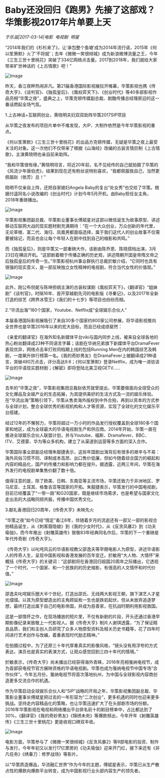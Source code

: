 # Baby还没回归《跑男》先接了这部戏？华策影视2017年片单要上天

*于乐滋|2017-03-14|电影 
                                                电视剧 
                                                明星*

“2014年我们的《杉杉来了》，让‘承包整个鱼塘’成为2014年流行语，2015年《何以笙箫默》火了‘不将就’；去年《微微一笑很倾城》成为新浪微博流量之王，今年《三生三世十里桃花》突破了334亿网络点击量。2017到2018年，我们就给大家带来旷世神话的《上古情歌》吧！”

![Image](http://static.ylzbl.com/201704281805032989)

昨天，香江夜畔热闹非凡。第21届香港国际影视展拉开帷幕，华策影视也携《传奇大亨》、《谈判官》、《独孤皇后》、《凰权弈天下》、《创业时代》等40多部影视作品亮相“华策之夜”，盛典之上，华策克顿传媒副总裁、剧酷传播总经理房迎的这一番话燃起全场气氛。

1.上古神话+互联网创业，黄晓明夫妇双双助阵华策2017SIP项目

从华策之夜发布的项目片单中不难发现，大IP、大制作依然是今年华策影视的重点。

《何以笙箫默》《三生三世十里桃花》的出品方克顿传媒，无疑是华策之夜上最受关注的对象。这一次他们不仅带来了根据《山海经》改编的古装言情巨制《上古情歌》，主演黄晓明也亲自前来助阵。

“我和华策很有缘，”黄晓明坦言，将近20年前，名不见经传的自己就拍摄了华策的《风流少年唐伯虎》，结果到现在还有粉丝说特别喜欢，“我都佩服我自己，当然更佩服赵（依芳）总！”

晓明不仅亲自上阵，还把自家媳妇Angela Baby的复出“处女秀”也交给了华策。根据付遥同名小说改编的《创业时代》计划今年5月开机，由Baby担任女主角，2018年重磅播出。

![Image](http://static.ylzbl.com/201704281805032318)

华策影视集团副总裁、华策影业董事长傅斌星对这部以微信诞生为故事原型、讲述移动互联网大战的现实题材剧充满期待：“在一个大众创业，万众创新的年代里，无论草根、富二代、海归、凤凰男都面临选择，属于我们这代人的创业故事不仅需要被铭记，而且也会让每个年轻人在剧中找到自己的缩影和共鸣。”

而《独孤皇后》，则是华策又一部重磅大作，该剧由陈乔恩、陈晓搭档出演，3月23日在横店开机。“这部剧着眼于传播正确的历史观，讲述隋朝开国皇帝隋文帝之后独孤皇后的传奇一生。”华策影视杭州事业群执行总裁於敏介绍，“它同时也具有很强的现实意义，是一部反映独立女性精神的电视剧，符合当代女性的价值观。”

![Image](http://static.ylzbl.com/201704281805036729)

此外，刚公布倪妮与陈坤担纲主演的古装权谋剧《凰权弈天下》，《翻译官》“姐妹剧”《谈判官》，时隔16年、首开穿越剧先河的电影版《寻秦记》，以及2017年全新打造的综艺《跨界冰雪王》《我们的十七岁》等项目也纷纷亮相。

2.“华流出海”180个国家，Youtube、Netflix成“全球娱乐合伙人”

本届香港国际影视展吸引了来自30多个国家约800家公司参展，将华语影视推向全世界也是华策2016年以来的宏大目标，而且已经成绩斐然：

《亲爱的翻译官》在海外知名新媒体平台viki与国内同步上线，被来自全球各地的热心粉丝翻译成23种不同语言字幕；该剧在华纳兄弟旗下新媒体平台DramaFever表现优异，网络点击率打败同档期上线的包括Running Men在内的韩国综艺及韩剧，一度飙升排行榜第一名。《我的奇妙男友》在DramaFever上被翻译成21种语言，突破480万点击，评分高达9.6；《何以笙箫默》登录Netflix，成为唯一进驻该平台的华语现实题材剧；《解密》即将登陆北美卫视GETV......

![Image](http://static.ylzbl.com/201704281805043709)

去年的“华策之夜”，华策影视集团总裁赵依芳就曾提出，华策要做面向全球受众的文化爆品及全娱产业的生态拓展，为其提供美好的生活方式及一流的娱乐体验。在“华流出海”策略引领下，华策从售卖海外版权到中外合拍，再到以资本的方式参与全球计划，整合全球优秀的影视机构和人才等资源，实现了全球化的文化娱乐平台搭建。

经过12年的不懈努力，华策将超过一万小时的作品发行授权覆盖到全球180多个国家和地区，成为全球最大的华语电视剧生产和供应商。2014年开始，华策一直在推进全球娱乐合伙人联盟计划，并与Youtube、福斯、Dramafever、BBC、ITV、艾德蒙、华为等众多机构，建立了从渠道到运营等多方面的深入合作。

华策国际事业部副总经理朱靓捷表示，这些年国剧出海背后有很多的艰辛与不易：海外风俗习惯不同、译制成本高昂、出口售价低廉，但如今随着综合国力的崛起和内容的精品化，国产的传播力和影响力都在提升。据透露，近两三年间，华策在海外发行的电视剧单集售价翻了数十倍。

值得注意的是，除了欧美、日韩、东南亚等主流市场，华策还致力于非洲地区、罗马尼亚、土耳其、格鲁吉亚等国家的开拓。朱靓捷表示，华策发行的中国电视剧，目前已经覆盖了“一带一路”和G20国家，既是继续市场需求，也是希望与国家文化走出去的大战略同频共振，传播中国优秀文化。

3.献礼香港回归20周年，《传奇大亨》未映先火

“华策之夜”如今已经“情定”香江6年，伴随着岁月的流逝还有一部又一部的影视合拍精品诞生，从《刺客聂隐娘》到《我的少女时代》，从《反贪风暴2》到《功夫瑜伽》，而今年推出《射雕英雄传》致敬83年经典同名作后，华策的下一个重磅是年代传奇剧《传奇大亨》。

《传奇大亨》以叱咤风云的华语影视教父邵逸夫等早期电影人为原型，讲述华语影人的传奇人生，呈现中国影视和香港发展的百年变迁。於敏用“大人物、大情怀”来概括《传奇大亨》的关键词：“这部剧将在香港回归祖国20周年之际播出，它透视了一个时代、一个国家、和一个民族的的历史缩影，有很高的人文情怀和时代价值。”

![Image](http://static.ylzbl.com/201704281805049558)

邵逸夫叱咤娱乐圈大半个世纪，打造出邵氏、无线两大影视王朝，旗下演艺人才星光熠熠。以其为原型塑造出的主角顾延枚一生也是跌宕起伏，但从未放弃追逐梦想，最终打造出属于自己的电影帝国，并成为慈善家，在抗战时期利用影视救国。

这是一部情怀之作，在现场播放的短片里，不仅有新剧的片段，开头还通过香港早期影像纪录来致敬上一代影视人。据《传奇大亨》制片人谢琪透露，“为了保证精良品质，我们和主创人员研究了众多人物原型资料及相关历史书籍等，花了四年时间进行艺术创作与改编，着重表现时代励志精神。”

在拍摄过程中，为了还原三十年代厚重真实的影像风格，“镜头没有用浮夸的方式表达，演员也是真实的表演方式，让观众感觉回到三四十年代的情境。”

於敏表示，《传奇大亨》尚未播出已经获得海外青睐，2016年亮相戛纳电视节，成为首部获电视节官方展映资格的华语电视剧。华策也成为戛纳电视节中国专场“合作伙伴”。今年五月份，戛纳电视节将首次落地杭州，为中国与全球影视内容商创造更多交流合作的机遇。

作为华策启动全球娱乐合伙人和“SIP”战略的开局之年，华策影视集团副总裁、华策影业董事长傅斌星把过去的一年形容为“二次创业”，更多机遇的同时也迎来更多挑战。坚持走内容精品化的策略，也让华策迅速扩大了在头部剧市场的份额。2016年华策影视在电视和网络播出平台排名前十的剧目榜单中，占比都达到了30%，《翻译官》《我的奇妙男友》《锦绣未央》等爆款频出，今年开年《射雕英雄传》《三生三世十里桃花》更是收视口碑双丰收。

![Image](http://static.ylzbl.com/201704281805047828)

电影方面，华策参与了《微微一笑很倾城》《反贪风暴2》等9部电影的投资、制作与发行，今年年初又以发行17亿票房的《功夫瑜伽》迎来开门红，接下来还有《非凡任务》《绣春刀：修罗战场》等影片。

以“华策质造爆品，华流融汇世界”作为今年的主题，傅斌星表示，华策已从生产散点性的爆款向爆款平台转变，成为中国影视行业头部内容生产的领先者。

